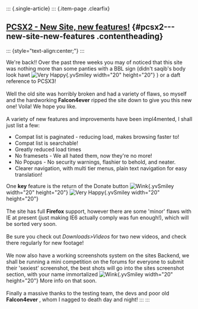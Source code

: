 ::: {.single-article}
::: {.item-page .clearfix}
## [PCSX2 - New Site, new features!](/172-pcsx2-new-site-new-features.html) {#pcsx2---new-site-new-features .contentheading}

::: {style="text-align:center;"}
:::

We\'re back!! Over the past three weeks you may of noticed that this
site was nothing more than some panties with a BBL sign (didn\'t
saqib\'s body look hawt ![Very
Happy](https://pcsx2.net/images/stories/frontend/smilies/biggrin.gif){.yvSmiley
width="20" height="20"} ) or a daft reference to PCSX3!\
\
Well the old site was horribly broken and had a variety of flaws, so
myself and the hardworking **Falcon4ever** ripped the site down to give
you this new one! Voila! We hope you like.\
\
A variety of new features and improvements have been impl4mented, I
shall just list a few:

-   Compat list is paginated - reducing load, makes browsing faster to!
-   Compat list is searchable!
-   Greatly reduced load times
-   No framesets - We all hated them, now they\'re no more!
-   No Popups - No security warnings, flashier to behold, and neater.
-   Clearer navigation, with multi tier menus, plain text navigation for
    easy translation!

One **key** feature is the return of the Donate button
![Wink](https://pcsx2.net/images/stories/frontend/smilies/wink.gif){.yvSmiley
width="20" height="20"} ![Very
Happy](https://pcsx2.net/images/stories/frontend/smilies/biggrin.gif){.yvSmiley
width="20" height="20"}\
\
The site has full **Firefox** support, however there are some \'minor\'
flaws with IE at present (just making IE6 actually comply was fun
enough!), which will be sorted very soon.\
\
Be sure you check out *Downloads\>Videos* for two new videos, and check
there regularly for new footage!\
\
We now also have a working screenshots system on the sites Backend, we
shall be running a mini competition on the forums for everyone to submit
their \'sexiest\' screenshot, the best shots will go into the sites
screenshot section, with your name immortalized
![Wink](https://pcsx2.net/images/stories/frontend/smilies/wink.gif){.yvSmiley
width="20" height="20"} More info on that soon.\
\
Finally a massive thanks to the testing team, the devs and poor old
**Falcon4ever** , whom I nagged to death day and night!
:::
:::
